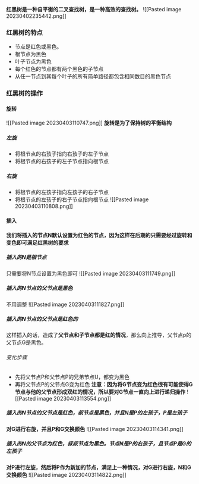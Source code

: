 **红黑树是一种自平衡的二叉查找树，是一种高效的查找树。**
![[Pasted image 20230402235442.png]]
### 红黑树的特点
- 节点是红色或黑色。
- 根节点为黑色
- 叶子节点为黑色
- 每个红色的节点都有两个黑色的子节点
- 从任一节点到其每个叶子的所有简单路径都包含相同数目的黑色节点

### 红黑树的操作
#### 旋转
![[Pasted image 20230403110747.png]]
**旋转是为了保持树的平衡结构**
##### 左旋
- 将根节点的右孩子指向右孩子的左子节点
- 将根节点的右孩子的左子节点指向根节点
##### 右旋
- 将根节点的左孩子指向左孩子的右子节点
- 将根节点的左孩子的右子节点指向根节点
![[Pasted image 20230403110808.png]]
#### 插入
**我们将插入的节点N默认设置为红色的节点，因为这样在后期的只需要经过旋转和变色即可满足红黑树的要求**
##### 插入的N是根节点
只需要将N节点设置为黑色即可
![[Pasted image 20230403111749.png]]
##### 插入的N节点的父节点是黑色
不用调整
![[Pasted image 20230403111827.png]]
##### 插入的N节点的父节点是红色的
这样插入的话，造成了**父节点和子节点都是红的情况**，那么向上推导，父节点p的父节点G是黑色。
###### 变化步骤
- 先将父节点P和父节点P的兄弟节点U，都变为黑色
- 再将父节点P的父节点G变为红色
**注意：因为将G节点变为红色很有可能使得G节点与他的父节点形成双红的情况，所以要对G节点一直向上进行递归操作**
![[Pasted image 20230403113554.png]]
##### 插入的N节点的父节点是红色，叔节点是黑色，并且N是P的左孩子，P是左孩子
**对G进行右旋，并且P和G交换颜色**
![[Pasted image 20230403114341.png]]
##### 插入的N的父节点为红色，叔叔节点为黑色。节点N是P的右孩子，且节点P是G的左孩子
**对P进行左旋，然后将P作为新加的节点，满足上一种情况，对G进行右旋，N和G交换颜色**
![[Pasted image 20230403114822.png]]